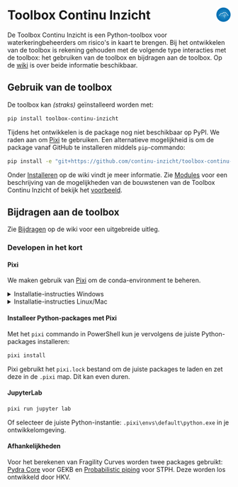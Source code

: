 # Toolbox Continu Inzicht <img align="right" src="./docs/assets/logo.png" height="32" alt='logo'></img>

De Toolbox Continu Inzicht is een Python-toolbox voor waterkeringbeheerders om risico's in kaart te brengen. Bij het ontwikkelen van de toolbox is rekening gehouden met de volgende type interacties met de toolbox: het gebruiken van de toolbox en bijdragen aan de toolbox. Op de [wiki](https://continu-inzicht.github.io/toolbox-continu-inzicht/) is over beide informatie beschikbaar.

## Gebruik van de toolbox

De toolbox kan _(straks)_ geïnstalleerd worden met:

```bash
pip install toolbox-continu-inzicht
```

Tijdens het ontwikkelen is de package nog niet beschikbaar op PyPI. We raden aan om [Pixi](https://pixi.sh/latest/) te gebruiken. Een alternatieve mogelijkheid is om de package vanaf GitHub te installeren middels `pip`-commando:

```bash
pip install -e "git+https://github.com/continu-inzicht/toolbox-continu-inzicht@main#egg=toolbox_continu_inzicht&subdirectory=src"
```

Onder [Installeren](https://continu-inzicht.github.io/toolbox-continu-inzicht/install.html) op de wiki vindt je meer informatie.
Zie [Modules](https://continu-inzicht.github.io/toolbox-continu-inzicht/modules.html) voor een beschrijving van de mogelijkheden van de bouwstenen van de Toolbox Continu Inzicht of bekijk het [voorbeeld](https://continu-inzicht.github.io/toolbox-continu-inzicht/examples/notebooks/proof_of_concept.html).

## Bijdragen aan de toolbox

Zie [Bijdragen](https://continu-inzicht.github.io/toolbox-continu-inzicht/contributing.html) op de wiki voor een uitgebreide uitleg.

### Developen in het kort

#### Pixi

We maken gebruik van [Pixi](https://pixi.sh/latest/) om de conda-environment te beheren.

<details>
<summary>Installatie-instructies Windows</summary>

```powershell
iwr -useb https://pixi.sh/install.ps1 | iex
```

</details>

<details>
<summary>Installatie-instructies Linux/Mac</summary>

```bash
curl -fsSL https://pixi.sh/install.sh | bash
```

</details>

#### Installeer Python-packages met Pixi

Met het `pixi` commando in PowerShell kun je vervolgens de juiste Python-packages installeren:

```bash
pixi install
```

Pixi gebruikt het `pixi.lock` bestand om de juiste packages te laden en zet deze in de `.pixi` map. Dit kan even duren.

#### JupyterLab

```bash
pixi run jupyter lab
```

Of selecteer de juiste Python-instantie: `.pixi\envs\default\python.exe` in je ontwikkelomgeving.

#### Afhankelijkheden

Voor het berekenen van Fragility Curves worden twee packages gebruikt: [Pydra Core](https://github.com/HKV-products-services/pydra_core) voor GEKB en [Probabilistic piping](https://github.com/HKV-products-services/probabilistic_piping) voor STPH. Deze worden los ontwikkeld door HKV.
